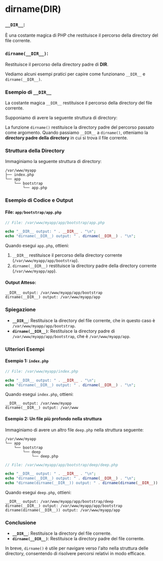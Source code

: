 # dirname(__DIR__)

### `__DIR__`: 
È una costante magica di PHP che restituisce il percorso della directory del file corrente.

### `dirname(__DIR__)`: 
Restituisce il percorso della directory padre di __DIR__.

Vediamo alcuni esempi pratici per capire come funzionano `__DIR__` e `dirname(__DIR__)`.

### Esempio di `__DIR__`

La costante magica `__DIR__` restituisce il percorso della directory del file corrente.

Supponiamo di avere la seguente struttura di directory:

<span>La funzione `dirname()` restituisce la directory padre del percorso passato come argomento. Quando passiamo `__DIR__` a `dirname()`, otteniamo la <strong>directory padre della directory</strong> in cui si trova il file corrente.</span>

### Struttura della Directory

Immaginiamo la seguente struttura di directory:

```
/var/www/myapp
├── index.php
└── app
    └── bootstrap
        └── app.php
```

### Esempio di Codice e Output

#### File: `app/bootstrap/app.php`

```php
// File: /var/www/myapp/app/bootstrap/app.php

echo "__DIR__ output: " . __DIR__ . "\n";
echo "dirname(__DIR__) output: " . dirname(__DIR__) . "\n";
```

Quando esegui `app.php`, ottieni:

1. `__DIR__` restituisce il percorso della directory corrente (`/var/www/myapp/app/bootstrap`).
2. `dirname(__DIR__)` restituisce la directory padre della directory corrente (`/var/www/myapp/app`).

#### Output Atteso:

```
__DIR__ output: /var/www/myapp/app/bootstrap
dirname(__DIR__) output: /var/www/myapp/app
```

### Spiegazione

- **`__DIR__`**: Restituisce la directory del file corrente, che in questo caso è `/var/www/myapp/app/bootstrap`.
- **`dirname(__DIR__)`**: Restituisce la directory padre di `/var/www/myapp/app/bootstrap`, che è `/var/www/myapp/app`.

### Ulteriori Esempi

#### Esempio 1: `index.php`

```php
// File: /var/www/myapp/index.php

echo "__DIR__ output: " . __DIR__ . "\n";
echo "dirname(__DIR__) output: " . dirname(__DIR__) . "\n";
```

Quando esegui `index.php`, ottieni:

```
__DIR__ output: /var/www/myapp
dirname(__DIR__) output: /var/www
```

#### Esempio 2: Un file più profondo nella struttura

Immaginiamo di avere un altro file `deep.php` nella struttura seguente:

```
/var/www/myapp
└── app
    └── bootstrap
        └── deep
            └── deep.php
```

```php
// File: /var/www/myapp/app/bootstrap/deep/deep.php

echo "__DIR__ output: " . __DIR__ . "\n";
echo "dirname(__DIR__) output: " . dirname(__DIR__) . "\n";
echo "dirname(dirname(__DIR__)) output: " . dirname(dirname(__DIR__)) . "\n";
```

Quando esegui `deep.php`, ottieni:

```
__DIR__ output: /var/www/myapp/app/bootstrap/deep
dirname(__DIR__) output: /var/www/myapp/app/bootstrap
dirname(dirname(__DIR__)) output: /var/www/myapp/app
```

### Conclusione

- **`__DIR__`**: Restituisce la directory del file corrente.
- **`dirname(__DIR__)`**: Restituisce la directory padre del file corrente.

In breve, `dirname()` è utile per navigare verso l'alto nella struttura delle directory, consentendo di risolvere percorsi relativi in modo efficace.
